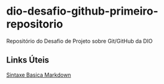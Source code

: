 # dio-desafio-github-primeiro-repositorio
Repositório do Desafio de Projeto sobre Git/GitHub da DIO

## Links Úteis
[Sintaxe Basica Markdown](https://www.markdownguide.org/basic-sintax/)
